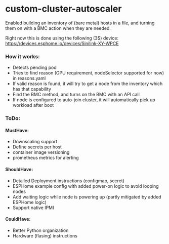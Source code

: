 # custom-cluster-autoscaler

Enabled building an inventory of (bare metal) hosts in a file, and turning them on with a BMC action when they are needed.

Right now this is done using the following (3$) device: https://devices.esphome.io/devices/Sinilink-XY-WPCE

### How it works:
- Detects pending pod
- Tries to find reason (GPU requirement, nodeSelector supported for now) in reasons.yaml
- If valid reason is found, it will try to get a node from the inventory which has that capability
- Find the BMC method, and turns on the BMC with an API call
- If node is configured to auto-join cluster, it will automatically pick up workload after boot

### ToDo:

#### MustHave:
- Downscaling support
- Define secrets per host
- container image versioning
- prometheus metrics for alerting
#### ShouldHave:
- Detailed Deployment instructions (configmap, secret)
- ESPHome example config with added power-on logic to avoid looping nodes
- Add waiting logic while node is powering up (partly mitigated by added ESPHome logic)
- Support native IPMI

#### CouldHave:
- Better Python organization
- Hardware (flasing) instructions
